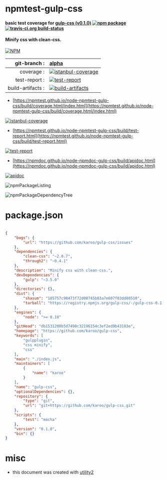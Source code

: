 # npmtest-gulp-css

#### basic test coverage for  [gulp-css (v0.1.0)](https://github.com/karoo/gulp-css)  [![npm package](https://img.shields.io/npm/v/npmtest-gulp-css.svg?style=flat-square)](https://www.npmjs.org/package/npmtest-gulp-css) [![travis-ci.org build-status](https://api.travis-ci.org/npmtest/node-npmtest-gulp-css.svg)](https://travis-ci.org/npmtest/node-npmtest-gulp-css)

#### Minify css with clean-css.

[![NPM](https://nodei.co/npm/gulp-css.png?downloads=true&downloadRank=true&stars=true)](https://www.npmjs.com/package/gulp-css)

| git-branch : | [alpha](https://github.com/npmtest/node-npmtest-gulp-css/tree/alpha)|
|--:|:--|
| coverage : | [![istanbul-coverage](https://npmtest.github.io/node-npmtest-gulp-css/build/coverage.badge.svg)](https://npmtest.github.io/node-npmtest-gulp-css/build/coverage.html/index.html)|
| test-report : | [![test-report](https://npmtest.github.io/node-npmtest-gulp-css/build/test-report.badge.svg)](https://npmtest.github.io/node-npmtest-gulp-css/build/test-report.html)|
| build-artifacts : | [![build-artifacts](https://npmtest.github.io/node-npmtest-gulp-css/glyphicons_144_folder_open.png)](https://github.com/npmtest/node-npmtest-gulp-css/tree/gh-pages/build)|

- [https://npmtest.github.io/node-npmtest-gulp-css/build/coverage.html/index.html](https://npmtest.github.io/node-npmtest-gulp-css/build/coverage.html/index.html)

[![istanbul-coverage](https://npmtest.github.io/node-npmtest-gulp-css/build/screenCapture.buildCi.browser.%252Ftmp%252Fbuild%252Fcoverage.lib.html.png)](https://npmtest.github.io/node-npmtest-gulp-css/build/coverage.html/index.html)

- [https://npmtest.github.io/node-npmtest-gulp-css/build/test-report.html](https://npmtest.github.io/node-npmtest-gulp-css/build/test-report.html)

[![test-report](https://npmtest.github.io/node-npmtest-gulp-css/build/screenCapture.buildCi.browser.%252Ftmp%252Fbuild%252Ftest-report.html.png)](https://npmtest.github.io/node-npmtest-gulp-css/build/test-report.html)

- [https://npmdoc.github.io/node-npmdoc-gulp-css/build/apidoc.html](https://npmdoc.github.io/node-npmdoc-gulp-css/build/apidoc.html)

[![apidoc](https://npmdoc.github.io/node-npmdoc-gulp-css/build/screenCapture.buildCi.browser.%252Ftmp%252Fbuild%252Fapidoc.html.png)](https://npmdoc.github.io/node-npmdoc-gulp-css/build/apidoc.html)

![npmPackageListing](https://npmtest.github.io/node-npmtest-gulp-css/build/screenCapture.npmPackageListing.svg)

![npmPackageDependencyTree](https://npmtest.github.io/node-npmtest-gulp-css/build/screenCapture.npmPackageDependencyTree.svg)



# package.json

```json

{
    "bugs": {
        "url": "https://github.com/karoo/gulp-css/issues"
    },
    "dependencies": {
        "clean-css": "~2.0.7",
        "through2": "~0.4.1"
    },
    "description": "Minify css with clean-css.",
    "devDependencies": {
        "gulp": "~3.5.0"
    },
    "directories": {},
    "dist": {
        "shasum": "185757c90473f72d08745b83a7e607f03dd80510",
        "tarball": "https://registry.npmjs.org/gulp-css/-/gulp-css-0.1.0.tgz"
    },
    "engines": {
        "node": ">= 0.10"
    },
    "gitHead": "db1531200b5d7490c32196154c3ef2ed9b43183e",
    "homepage": "https://github.com/karoo/gulp-css",
    "keywords": [
        "gulpplugin",
        "css minify",
        "css"
    ],
    "main": "./index.js",
    "maintainers": [
        {
            "name": "karoo"
        }
    ],
    "name": "gulp-css",
    "optionalDependencies": {},
    "repository": {
        "type": "git",
        "url": "git+https://github.com/karoo/gulp-css.git"
    },
    "scripts": {
        "test": "mocha"
    },
    "version": "0.1.0",
    "bin": {}
}
```



# misc
- this document was created with [utility2](https://github.com/kaizhu256/node-utility2)

